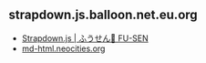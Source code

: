 ## strapdown.js.balloon.net.eu.org

- [Strapdown.js | ふうせん🎈 FU-SEN](https://balloon.asia/strapdown.js/)
- [md-html.neocities.org](https://md-html.neocities.org/)
